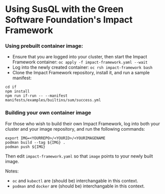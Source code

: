 # Using SusQL with the Green Software Foundation's Impact Framework

### Using prebuilt container image:
- Ensure that you are logged into your cluster, then start the Impact Framework container: `oc apply -f impact-framework.yaml --wait`
- Log into the newly created container: `oc rsh impact-framework bash`
- Clone the Impact Framework repository, install it, and run a sample manifest:
```
cd if
npm install
npm run if-run -- --manifest  manifests/examples/builtins/sum/success.yml
```

### Building your own container image
For those who wish to build their own Impact Framework, log into both your 
cluster and your image repository, and run the following commands:
```
export IMG=<YOURREPO>/<YOURID>/<YOURIMAGENAME
podman build --tag ${IMG} .
podman push ${IMG}
```
Then edit `impact-framework.yaml` so that `image` points to your newly built image.

Notes:
- `oc` and `kubectl` are (should be) interchangable in this context.
- `podman` and `docker` are (should be) interchangable in this context.
